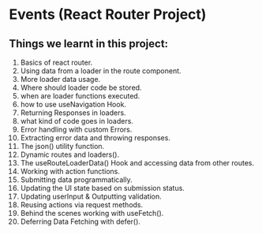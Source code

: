 # Events (React Router Project)

## Things we learnt in this project:

1. Basics of react router.
2. Using data from a loader in the route component.
3. More loader data usage.
4. Where should loader code be stored.
5. when are loader functions executed.
6. how to use useNavigation Hook.
7. Returning Responses in loaders.
8. what kind of code goes in loaders.
9. Error handling with custom Errors.
10. Extracting error data and throwing responses.
11. The json() utility function.
12. Dynamic routes and loaders().
13. The useRouteLoaderData() Hook and accessing data from other routes.
14. Working with action functions.
15. Submitting data programmatically.
16. Updating the UI state based on submission status.
17. Updating userInput & Outputting validation.
18. Reusing actions via request methods.
19. Behind the scenes working with useFetch().
20. Deferring Data Fetching with defer().

